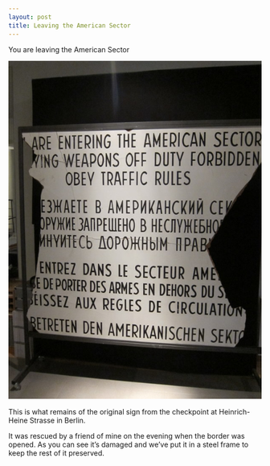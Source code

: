 ```yaml
---
layout: post
title: Leaving the American Sector
---
```


You are leaving the American Sector

![Leaving the American Sector Sign](/images/IMG_4289.jpg?raw=true)

This is what remains of the original sign from the checkpoint at Heinrich-Heine Strasse in Berlin.

It was rescued by a friend of mine on the evening when the border was opened. As you can see it’s damaged and we’ve put it in a steel frame to keep the rest of it preserved.
